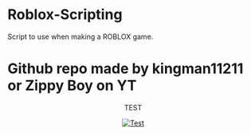 # Roblox-Scripting
Script to use when making a ROBLOX game.

# Github repo made by kingman11211 or Zippy Boy on YT

 <p align="center">TEST</p>
</p>
  <p align="center">
    <a href="https://www.freepnglogos.com/uploads/youtube-play-red-logo-png-transparent-background-6.png">
      <img alt="Test" src="https://youtube.com/c/zippyboy" />
    </a>
